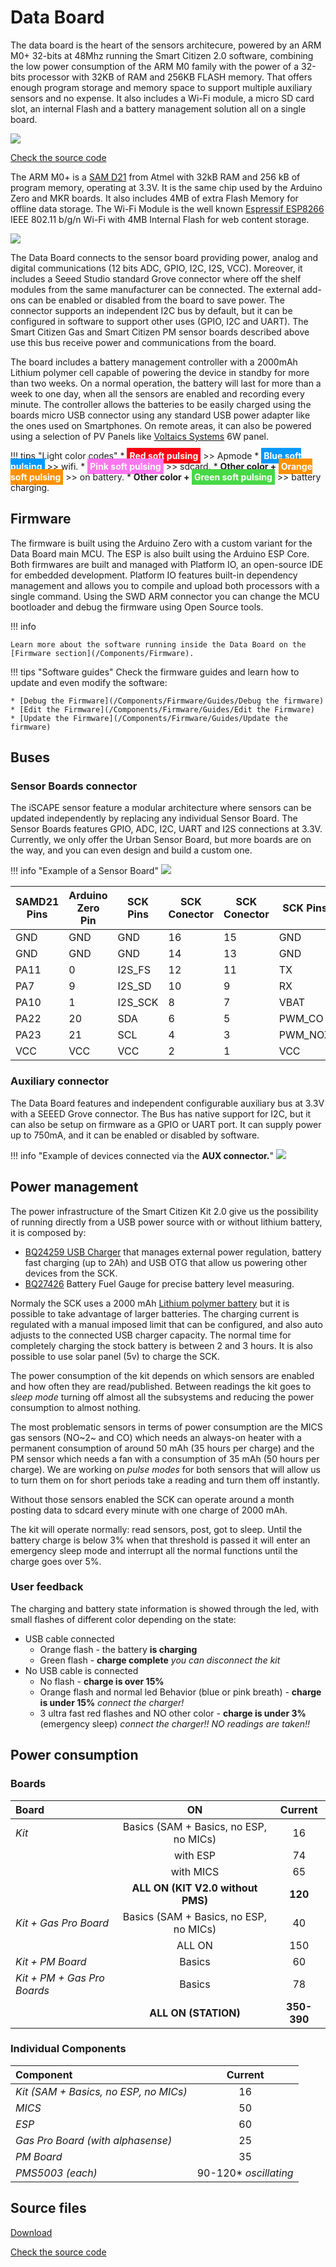 Data Board
==========

The data board is the heart of the sensors architecure, powered by an ARM M0+ 32-bits at 48Mhz running the Smart Citizen 2.0 software, combining the low power consumption of the ARM M0 family with the power of a 32-bits processor with 32KB of RAM and 256KB FLASH memory. That offers enough program storage and memory space to support multiple auxiliary sensors and no expense. It also includes a Wi-Fi module, a micro SD card slot, an internal Flash and a battery management solution all on a single board.

![](https://i.imgur.com/V3Uce0x.jpg)


<a class="github-button" data-size="large" href="https://github.com/fablabbcn/smartcitizen-kit-20" aria-label="Check the source code">Check the source code</a>

The ARM M0+ is a [SAM D21](https://www.microchip.com/wwwproducts/en/ATSAMD21G18) from Atmel with 32kB RAM and 256 kB of program memory, operating at 3.3V. It is the same chip used by the Arduino Zero and MKR boards. It also includes 4MB of extra Flash Memory for offline data storage. The Wi-Fi Module is the well known [Espressif ESP8266](https://www.espressif.com/en/products/hardware/esp8266ex/overview) IEEE 802.11 b/g/n Wi-Fi with 4MB Internal Flash for web content storage.

![](https://i.imgur.com/wYoz4G8.png)

The Data Board connects to the sensor board providing power, analog and digital communications (12 bits ADC, GPIO, I2C, I2S, VCC). Moreover, it includes a Seeed Studio standard Grove connector where off the shelf modules from the same manufacturer can be connected. The external add-ons can be enabled or disabled from the board to save power. The connector supports an independent I2C bus by default, but it can be configured in software to support other uses (GPIO, I2C and UART). The Smart Citizen Gas and Smart Citizen PM sensor boards described above use this bus receive power and communications from the board.

The board includes a battery management controller with a 2000mAh Lithium polymer cell capable of powering the device in standby for more than two weeks. On a normal operation, the battery will last for more than a week to one day, when all the sensors are enabled and recording every minute. The controller allows the batteries to be easily charged using the boards micro USB connector using any standard USB power adapter like the ones used on Smartphones. On remote areas, it can also be powered using a selection of PV Panels like [Voltaics Systems](https://www.voltaicsystems.com/) 6W panel.

!!! tips "Light color codes"
	* **<font color="#FFF" style="BACKGROUND-COLOR: #FF0015; padding: 4px;">Red soft pulsing</font>** >> Apmode
	* **<font color="#FFF" style="BACKGROUND-COLOR: #0099FF; padding: 4px;">Blue soft pulsing</font>** >> wifi.
	* **<font color="#FFF" style="BACKGROUND-COLOR: #FF77EF; padding: 4px;">Pink soft pulsing</font>** >> sdcard.
	* **Other color + <font color="#FFF" style="BACKGROUND-COLOR: #FF9100; padding: 4px;">Orange soft pulsing</font>** >> on battery.
	* **Other color + <font color="#FFF" style="BACKGROUND-COLOR: #47D847; padding: 4px;">Green soft pulsing</font>** >> battery charging.

## Firmware

The firmware is built using the Arduino Zero with a custom variant for the Data Board main MCU. The ESP is also built using the Arduino ESP Core. Both firmwares are built and managed with Platform IO, an open-source IDE for embedded development. Platform IO features built-in dependency management and allows you to compile and upload both processors with a single command. Using the SWD ARM connector you can change the MCU bootloader and debug the firmware using Open Source tools.

!!! info

	Learn more about the software running inside the Data Board on the [Firmware section](/Components/Firmware). 

!!! tips "Software guides"
	Check the firmware guides and learn how to update and even modify the software:

	* [Debug the Firmware](/Components/Firmware/Guides/Debug the firmware)
	* [Edit the Firmware](/Components/Firmware/Guides/Edit the Firmware)
	* [Update the Firmware](/Components/Firmware/Guides/Update the firmware)

## Buses

### Sensor Boards connector

The iSCAPE sensor feature a modular architecture where sensors can be updated independently by replacing any individual Sensor Board. The Sensor Boards features GPIO, ADC, I2C, UART and I2S connections at 3.3V. Currently, we only offer the Urban Sensor Board, but more boards are on the way, and you can even design and build a custom one.

!!! info "Example of a Sensor Board"
    ![](https://i.imgur.com/IqLEbIr.png)

| SAMD21 Pins | Arduino Zero Pin | SCK Pins | SCK Conector | SCK Conector | SCK Pins | Arduino Zero Pin | SAMD21 Pins |
|-------------|------------------|----------|--------------|--------------|----------|------------------|-------------|
| GND         | GND              | GND      | 16           | 15           | GND      | GND              | GND         |
| GND         | GND              | GND      | 14           | 13           | GND      | GND              | GND         |
| PA11        | 0                | I2S_FS   | 12           | 11           | TX       | A5               | PB2         |
| PA7         | 9                | I2S_SD   | 10           | 9            | RX       | 25               | PB3         |
| PA10        | 1                | I2S_SCK  | 8            | 7            | VBAT     | VBAT             | VBAT        |
| PA22        | 20               | SDA      | 6            | 5            | PWM_CO   | 13               | PA9         |
| PA23        | 21               | SCL      | 4            | 3            | PWM_NOX  | 14               | PA8         |
| VCC         | VCC              | VCC      | 2            | 1            | VCC      | VCC              | VCC         |

### Auxiliary connector

The Data Board features and independent configurable auxiliary bus at 3.3V with a SEEED Grove connector. The Bus has native support for I2C, but it can also be setup on firmware as a GPIO or UART port. It can supply power up to 750mA, and it can be enabled or disabled by software.

!!! info "Example of devices connected via the **AUX connector.**"
	![](https://i.imgur.com/RRu8MiV.jpg)

## Power management

The power infrastructure of the Smart Citizen Kit 2.0 give us the possibility of running directly from a USB power source with or without lithium battery, it is composed by:
* [BQ24259 USB Charger](http://www.ti.com/lit/ds/symlink/bq24259.pdf) that manages external power regulation, battery fast charging (up to 2Ah) and USB OTG that allow us powering other devices from the SCK.
* [BQ27426](http://www.ti.com/lit/ds/symlink/bq27426.pdf) Battery Fuel Gauge for precise battery level measuring.

Normaly the SCK uses a 2000 mAh [Lithium polymer battery](https://en.wikipedia.org/wiki/Lithium_polymer_battery) but it is possible to take advantage of larger batteries. The charging current is regulated with a manual imposed limit that can be configured, and also auto adjusts to the connected USB charger capacity. The normal time for completely charging the stock battery is between 2 and 3 hours. It is also possible to use solar panel (5v) to charge the SCK.

The power consumption of the kit depends on which sensors are enabled and how often they are read/published. Between readings the kit goes to _sleep mode_ turning off almost all the subsystems and reducing the power consumption to almost nothing.

The most problematic sensors in terms of power consumption are the MICS gas sensors (NO~2~ and CO) which needs an always-on heater with a permanent consumption of around 50 mAh (35 hours per charge) and the PM sensor which needs a fan with a consumption of 35 mAh (50 hours per charge). We are working on _pulse modes_ for both sensors that will allow us to turn them on for short periods take a reading and turn them off instantly.

Without those sensors enabled the SCK can operate around a month posting data to sdcard every minute with one charge of 2000 mAh.

The kit will operate normally: read sensors, post, got to sleep. Until the battery charge is below 3% when that threshold is passed it will enter an emergency sleep mode and interrupt all the normal functions until the charge goes over 5%.

### User feedback

The charging and battery state information is showed through the led, with small flashes of different color depending on the state:

* USB cable connected
    * Orange flash - the battery **is charging**
    * Green flash - **charge complete** _you can disconnect the kit_
* No USB cable is connected
    * No flash - **charge is over 15%**
    * Orange flash and normal led Behavior (blue or pink breath) - **charge is under 15%** _connect the charger!_
    * 3 ultra fast red flashes and NO other color - **charge is under 3%** (emergency sleep) _connect the charger!! NO readings are taken!!_

## Power consumption

### Boards

| Board | ON | Current|
| :--- | :---: |:---: |
| *Kit* | Basics (SAM + Basics, no ESP, no MICs) | 16 |
| | with ESP | 74 |
| | with MICS | 65 |
| | **ALL ON (KIT V2.0 without PMS)** | **120**|
| *Kit + Gas Pro Board* | Basics (SAM + Basics, no ESP, no MICs) | 40 |
|  | ALL ON | 150 |
| *Kit + PM Board* | Basics | 60 |
| *Kit + PM + Gas Pro Boards* | Basics | 78 |
|  | **ALL ON (STATION)** | **350-390** |

### Individual Components

| Component | Current |
| :--- | :---: |
| *Kit (SAM + Basics, no ESP, no MICs)* | 16 |
| *MICS* | 50 |
| *ESP* | 60 |
| *Gas Pro Board (with alphasense)* | 25 |
| *PM Board* | 35 |
| *PMS5003 (each)* | 90-120* _oscillating_ |

## Source files

<a class="github-button" data-size="large" href="https://github.com/fablabbcn/smartcitizen-kit-20/archive/master.zip" data-icon="octicon-cloud-download" aria-label="Download from GitHub">Download</a>

<a class="github-button" data-size="large" href="https://github.com/fablabbcn/smartcitizen-kit-20" aria-label="Check the source code">Check the source code</a>



